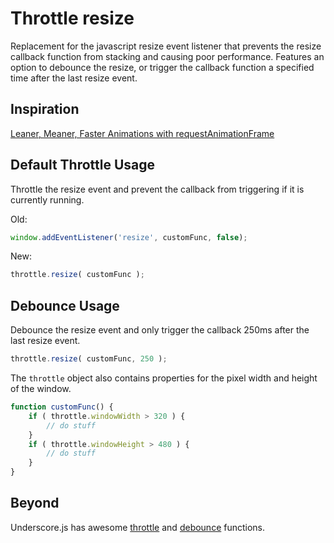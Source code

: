 # Throttle resize
Replacement for the javascript resize event listener that prevents the resize callback function from stacking and causing poor performance. Features an option to debounce the resize, or trigger the callback function a specified time after the last resize event.

## Inspiration
[Leaner, Meaner, Faster Animations with requestAnimationFrame](http://www.html5rocks.com/en/tutorials/speed/animations/)

## Default Throttle Usage
Throttle the resize event and prevent the callback from triggering if it is currently running.

Old:

```javascript
window.addEventListener('resize', customFunc, false);
```

New:

```javascript
throttle.resize( customFunc );
```

## Debounce Usage
Debounce the resize event and only trigger the callback 250ms after the last resize event.

```javascript
throttle.resize( customFunc, 250 );
```

The `throttle` object also contains properties for the pixel width and height of the window.

```javascript
function customFunc() {
	if ( throttle.windowWidth > 320 ) { 
		// do stuff
	}
	if ( throttle.windowHeight > 480 ) { 
		// do stuff
	}
}
```
## Beyond
Underscore.js has awesome [throttle](http://underscorejs.org/#throttle) and [debounce](http://underscorejs.org/#debounce) functions.